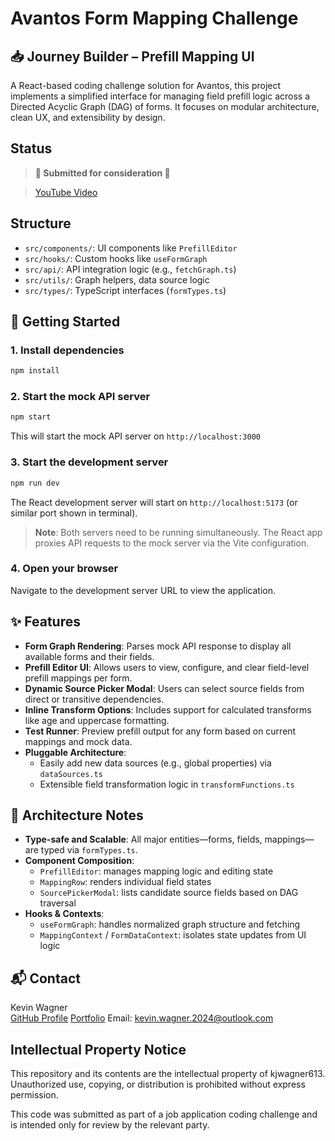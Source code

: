 # Avantos Form Mapping Challenge

## 📥 Journey Builder – Prefill Mapping UI

A React-based coding challenge solution for Avantos, this project implements a simplified interface for managing field prefill logic across a Directed Acyclic Graph (DAG) of forms. It focuses on modular architecture, clean UX, and extensibility by design.

## Status

> **🚀 Submitted for consideration 🚀**

> [YouTube Video](https://www.youtube.com/watch?v=oHmRjmdhKho)

## Structure

- `src/components/`: UI components like `PrefillEditor`
- `src/hooks/`: Custom hooks like `useFormGraph`
- `src/api/`: API integration logic (e.g., `fetchGraph.ts`)
- `src/utils/`: Graph helpers, data source logic
- `src/types/`: TypeScript interfaces (`formTypes.ts`)

## 🚀 Getting Started

### 1. Install dependencies

```bash
npm install
```

### 2. Start the mock API server

```bash
npm start
```

This will start the mock API server on `http://localhost:3000`

### 3. Start the development server

```bash
npm run dev
```

The React development server will start on `http://localhost:5173` (or similar port shown in terminal).

> **Note**: Both servers need to be running simultaneously. The React app proxies API requests to the mock server via the Vite configuration.

### 4. Open your browser

Navigate to the development server URL to view the application.

## ✨ Features

- **Form Graph Rendering**: Parses mock API response to display all available forms and their fields.
- **Prefill Editor UI**: Allows users to view, configure, and clear field-level prefill mappings per form.
- **Dynamic Source Picker Modal**: Users can select source fields from direct or transitive dependencies.
- **Inline Transform Options**: Includes support for calculated transforms like age and uppercase formatting.
- **Test Runner**: Preview prefill output for any form based on current mappings and mock data.
- **Pluggable Architecture**:
  - Easily add new data sources (e.g., global properties) via `dataSources.ts`
  - Extensible field transformation logic in `transformFunctions.ts`

## 🧠 Architecture Notes

- **Type-safe and Scalable**: All major entities—forms, fields, mappings—are typed via `formTypes.ts`.
- **Component Composition**:
  - `PrefillEditor`: manages mapping logic and editing state
  - `MappingRow`: renders individual field states
  - `SourcePickerModal`: lists candidate source fields based on DAG traversal
- **Hooks & Contexts**:
  - `useFormGraph`: handles normalized graph structure and fetching
  - `MappingContext` / `FormDataContext`: isolates state updates from UI logic

## 📬 Contact

Kevin Wagner  
[GitHub Profile](https://github.com/kjwagner613)
[Portfolio](https://portfolio-craftsman.netlify.app/)
Email: [kevin.wagner.2024@outlook.com](mailto:kevin.wagner.2024@outlook.com)

## Intellectual Property Notice

This repository and its contents are the intellectual property of kjwagner613. Unauthorized use, copying, or distribution is prohibited without express permission.

This code was submitted as part of a job application coding challenge and is intended only for review by the relevant party.
